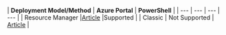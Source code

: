 | **Deployment Model/Method** | **Azure Portal** | **PowerShell** |
| --- | --- | --- | --- |
| Resource Manager |[Article](../articles/vpn-gateway/vpn-gateway-howto-multi-site-to-site-resource-manager-portal.md) |Supported |
| Classic | Not Supported | [Article](../articles/vpn-gateway/vpn-gateway-multi-site.md) |